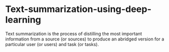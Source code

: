 # Text-summarization-using-deep-learning
Text summarization is the process of distilling the most important information from a source (or sources) to produce an abridged version for a particular user (or users) and task (or tasks).
